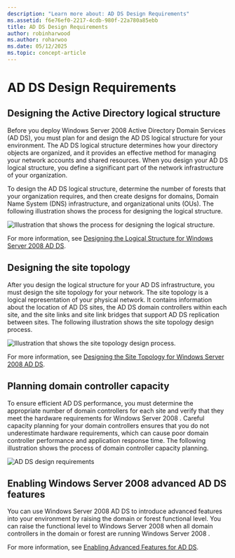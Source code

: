 ```yaml
---
description: "Learn more about: AD DS Design Requirements"
ms.assetid: f6e76ef0-2217-4cdb-980f-22a780a85ebb
title: AD DS Design Requirements
author: robinharwood
ms.author: roharwoo
ms.date: 05/12/2025
ms.topic: concept-article
---
```


# AD DS Design Requirements


## Designing the Active Directory logical structure
Before you deploy  Windows Server 2008  Active Directory Domain Services (AD DS), you must plan for and design the AD DS logical structure for your environment. The AD DS logical structure determines how your directory objects are organized, and it provides an effective method for managing your network accounts and shared resources. When you design your AD DS logical structure, you define a significant part of the network infrastructure of your organization.

To design the AD DS logical structure, determine the number of forests that your organization requires, and then create designs for domains, Domain Name System (DNS) infrastructure, and organizational units (OUs). The following illustration shows the process for designing the logical structure.

![Illustration that shows the process for designing the logical structure.](media/AD-DS-Design-Requirements/d5cebae6-a752-4063-a98f-473799c251bd.gif)

For more information, see [Designing the Logical Structure for Windows Server 2008 AD DS](Designing-the-Logical-Structure.md).

## Designing the site topology
After you design the logical structure for your AD DS infrastructure, you must design the site topology for your network. The site topology is a logical representation of your physical network. It contains information about the location of AD DS sites, the AD DS domain controllers within each site, and the site links and site link bridges that support AD DS replication between sites. The following illustration shows the site topology design process.

![Illustration that shows the site topology design process.](media/AD-DS-Design-Requirements/d34d43c0-437f-47cb-9b64-09c0f9ce6479.gif)

For more information, see [Designing the Site Topology for Windows Server 2008 AD DS](Designing-the-Site-Topology.md).

## Planning domain controller capacity
To ensure efficient AD DS performance, you must determine the appropriate number of domain controllers for each site and verify that they meet the hardware requirements for  Windows Server 2008 . Careful capacity planning for your domain controllers ensures that you do not underestimate hardware requirements, which can cause poor domain controller performance and application response time. The following illustration shows the process of domain controller capacity planning.

![AD DS design requirements](media/AD-DS-Design-Requirements/fff6ef22-5c7b-4478-ad76-42b296dcf769.gif)

## Enabling Windows Server 2008 advanced AD DS features
You can use  Windows Server 2008  AD DS to introduce advanced features into your environment by raising the domain or forest functional level. You can raise the functional level to  Windows Server 2008  when all domain controllers in the domain or forest are running  Windows Server 2008 .

For more information, see [Enabling Advanced Features for AD DS](../../ad-ds/plan/Enabling-Advanced-Features-for-AD-DS.md).



